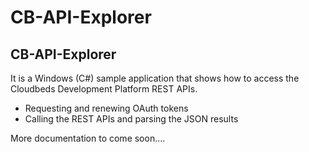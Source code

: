 # CB-API-Explorer

## CB-API-Explorer
It is a Windows (C#) sample application that shows how to access the Cloudbeds Development Platform REST APIs.
- Requesting and renewing OAuth tokens
- Calling the REST APIs and parsing the JSON results

More documentation to come soon....